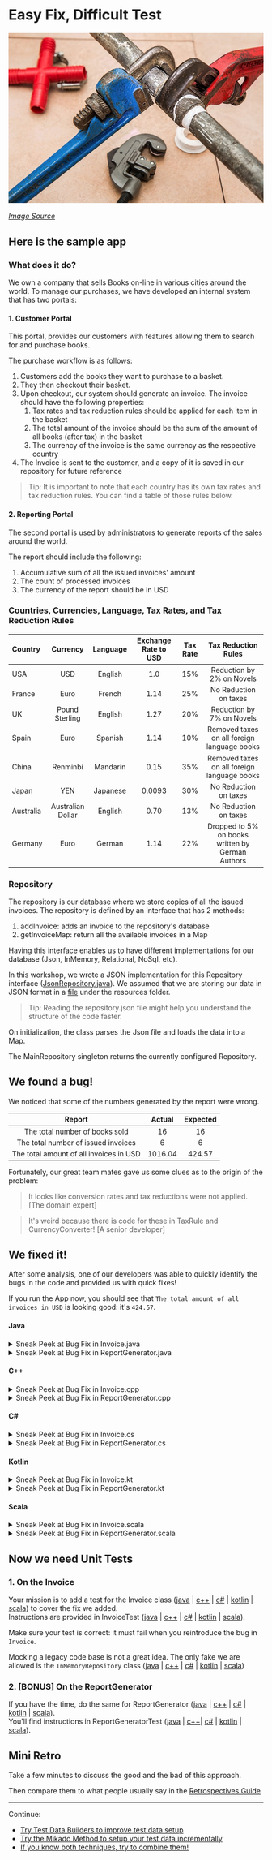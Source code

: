 # Easy Fix, Difficult Test

![A pipe fixed with wrenches](images/quick-fix.jpg)

*[Image Source](https://pixabay.com/photos/plumbing-pipe-wrench-plumber-840835/)*

## Here is the sample app

### What does it do?

We own a company that sells Books on-line in various cities around the world.
To manage our purchases, we have developed an internal system that has two
portals:

#### 1. Customer Portal

This portal, provides our customers with features allowing them to search for
and purchase books.

The purchase workflow is as follows:
1. Customers add the books they want to purchase to a basket.     
1. They then checkout their basket.
1. Upon checkout, our system should generate an invoice. The invoice should
   have the following properties:
    1. Tax rates and tax reduction rules should be applied for each item in
    the basket
    2. The total amount of the invoice should be the sum of the amount of all
    books (after tax) in the basket
    3. The currency of the invoice is the same currency as the respective
    country
1. The Invoice is sent to the customer, and a copy of it is saved in our
repository for future reference   

>Tip: It is important to note that each country has its own tax rates and tax
reduction rules. You can find a table of those rules below.  

#### 2. Reporting Portal

The second portal is used by administrators to generate reports of the sales
around the world.

The report should include the following:
1. Accumulative sum of all the issued invoices' amount
1. The count of processed invoices
1. The currency of the report should be in USD

### Countries, Currencies, Language, Tax Rates, and Tax Reduction Rules   

| Country       | Currency          | Language  | Exchange Rate to USD  | Tax Rate | Tax Reduction Rules                              |
| :-------------|:-----------------:| :--------:| :--------------------:|:--------:|:------------------------------------------------:|
| USA           | USD               | English   | 1.0                   | 15%      | Reduction by 2% on Novels                        |  
| France        | Euro              | French    | 1.14                  | 25%      | No Reduction on taxes                            |
| UK            | Pound Sterling    | English   | 1.27                  | 20%      | Reduction by 7% on Novels                        |
| Spain         | Euro              | Spanish   | 1.14                  | 10%      | Removed taxes on all foreign language books      |  
| China         | Renminbi          | Mandarin  | 0.15                  | 35%      | Removed taxes on all foreign language books      |
| Japan         | YEN               | Japanese  | 0.0093                | 30%      | No Reduction on taxes                            |
| Australia     | Australian Dollar | English   | 0.70                  | 13%      | No Reduction on taxes                            |     
| Germany       | Euro              | German    | 1.14                  | 22%      | Dropped to 5% on books written by German Authors |  


### Repository

The repository is our database where we store copies of all the issued invoices.
The repository is defined by an interface that has 2 methods:
1. addInvoice: adds an invoice to the repository's database
1. getInvoiceMap: return all the available invoices in a Map  

Having this interface enables us to have different implementations for our
database (Json, InMemory, Relational, NoSql, etc).

In this workshop, we wrote a JSON implementation for this Repository interface
([JsonRepository.java](../java/src/main/java/com/murex/tbw/storage/JsonRepository.java)).
We assumed that we are storing our data in JSON format in a [file](../java/src/main/resources/repository.json)
under the resources folder.  

> Tip: Reading the repository.json file might help you understand the structure
of the code faster.  

On initialization, the class parses the Json file and loads the data into a Map.

The MainRepository singleton returns the currently configured Repository.

## We found a bug!

We noticed that some of the numbers generated by the report were wrong.

| Report                                  | Actual | Expected |
|:---------------------------------------:|:------:|:--------:|
| The total number of books sold          | 16     |  16      |
| The total number of issued invoices     | 6      |  6       |
| The total amount of all invoices in USD | 1016.04|  424.57  |

Fortunately, our great team mates gave us some clues as to the origin of the
problem:

> It looks like conversion rates and tax reductions were not applied.
> [The domain expert]

> It's weird because there is code for these in TaxRule and CurrencyConverter!
> [A senior developer]

## We fixed it!

After some analysis, one of our developers was able to quickly identify the bugs in the code and provided us with quick fixes!

If you run the App now, you should see that `The total amount of all invoices in USD` is looking good: it's `424.57`.

#### Java 
<details>
  <summary markdown='span'>
  Sneak Peek at Bug Fix in Invoice.java
  </summary>

  ```diff
  public double computeTotalAmount() {
    double sum = 0.0;
    for (PurchasedBook purchasedBook : purchasedBooks) {
  -   double totalPrice = purchasedBook.getTotalPrice();
  +   double totalPrice = purchasedBook.getTotalPrice() * TaxRule.getApplicableRate(country, purchasedBook.getBook());
      sum += totalPrice;
    }
    return sum;
  }
  ```

</details>

<details>
  <summary markdown='span'>
  Sneak Peek at Bug Fix in ReportGenerator.java
  </summary>

  ```diff
      public double getTotalAmount() {
          Map<Integer, Invoice> invoiceMap = repository.getInvoiceMap();
          double totalAmount = 0.0;
          for (Invoice invoice : invoiceMap.values()) {       
  -            totalAmount += invoice.computeTotalAmount();
  +            totalAmount += CurrencyConverter.toUSD(invoice.computeTotalAmount(), invoice.getCountry().getCurrency());
          }
          return getRoundedAmount(totalAmount);
      }
  ```

</details>

#### C++
<details>
  <summary markdown='span'>
  Sneak Peek at Bug Fix in Invoice.cpp
  </summary>

  ```diff
          double sum = 0.0;
          for (const auto purchasedBook : purchasedBooks_)
          {
  -               double totalPrice = purchasedBook->getTotalPrice();
  +               double totalPrice = purchasedBook->getTotalPrice() * finance::getApplicableRate(country_, *purchasedBook->getBook());
                  sum += totalPrice;
          }
          return sum;
  ```

</details>

<details>
  <summary markdown='span'>
  Sneak Peek at Bug Fix in ReportGenerator.cpp
  </summary>

  ```diff
          double totalAmount = 0.0;
          for (const auto id2Invoice : invoiceMap)
          {
  -               totalAmount += id2Invoice.second->computeTotalAmount();
  +               const auto& invoice = *id2Invoice.second;
  +               totalAmount += finance::toUSD(invoice.computeTotalAmount(), invoice.getCountry().getCurrency());
          }
          return getRoundedValueOf(totalAmount);
  ```

</details>

#### C# 

<details>
  <summary markdown='span'>
  Sneak Peek at Bug Fix in Invoice.cs
  </summary>

  ```diff c#
      public double ComputeTotalAmount()
      {
          var totalAmount = 0.0;
  -       totalAmount = PurchasedBooks.Sum(book => book.TotalPrice);
  +       totalAmount = PurchasedBooks.Sum(book => book.TotalPrice * TaxRule.GetApplicableRate(Country, book.Book));
          return totalAmount;
      }
  ```
</details>

<details>
  <summary markdown='span'>
  Sneak Peek at Bug Fix in ReportGenerator.cs
  </summary>

  ```diff c#
        public double GetTotalAmount()
        {
            var invoices = _repository.GetInvoiceMap().Values;
  -         var totalAmount = invoices.Sum(invoice => invoice.ComputeTotalAmount());
  +         var totalAmount = invoices.Sum(invoice => CurrencyConverter.ToUsd(invoice.ComputeTotalAmount(), invoice.Country.Currency));
            return GetRoundedAmount(totalAmount);
        }
  ```

</details>

#### Kotlin

<details>
  <summary markdown='span'>
  Sneak Peek at Bug Fix in Invoice.kt
  </summary>

  ```diff
      fun computeTotalAmount(): Double {
          var sum = 0.0
          for (purchasedBook in purchasedBooks) {
  -          val totalPrice: Double = purchasedBook.getTotalPrice()
  +          val totalPrice: Double = purchasedBook.getTotalPrice() * getApplicableRate(country, purchasedBook.book)
            sum += totalPrice
          }
          return sum
      }
  ```

</details>

<details>
  <summary markdown='span'>
  Sneak Peek at Bug Fix in ReportGenerator.kt
  </summary>

  ```diff
      fun getTotalAmount(): Double {
        val invoiceMap = repository.getInvoiceMap()
        var totalAmount = 0.0
        for (invoice in invoiceMap.values) {
  -            totalAmount += invoice.computeTotalAmount()
  +            totalAmount += CurrencyOperations.toUSD(invoice.computeTotalAmount(), invoice.country.currency)
          }
          return getRoundedAmount(totalAmount);
      }
  ```

</details>

#### Scala

<details>
  <summary markdown='span'>
  Sneak Peek at Bug Fix in Invoice.scala
  </summary>

  ```diff
    def computeTotalAmount: Double = {
      var sum = 0.0
  
      for (purchasedBook <- purchasedBooks) {
  -     val totalPrice: Double = purchasedBook.getTotalPrice()
  +     val totalPrice: Double = purchasedBook.getTotalPrice * getApplicableRate(country, purchasedBook.book)
        sum += totalPrice
      }
      sum
    }
  ```

</details>

<details>
  <summary markdown='span'>
  Sneak Peek at Bug Fix in ReportGenerator.scala
  </summary>

  ```diff
  def getTotalAmount: Double = {
    val invoiceMap = repository.getInvoiceMap
    var totalAmount = 0.0
    for (invoice <- invoiceMap.values) {
  -     totalAmount += invoice.computeTotalAmount();
  +     totalAmount += toUSD(invoice.computeTotalAmount, invoice.country.currency)
    }
    getRoundedAmount(totalAmount)
  }
  ```

</details>

## Now we need Unit Tests

### 1. On the Invoice
Your mission is to add a test for the Invoice class 
([java](../java/src/main/java/com/murex/tbw/purchase/Invoice.java) | [c++](../cpp/src/include/purchase/Invoice.h) | [c#](../csharp/Application/Purchase/Invoice.cs) | [kotlin](../kotlin/src/main/kotlin/com/murex/tbw/purchase/Invoice.kt) | [scala](../src/main/scala/com/murex/tbw/purchase/Invoice.scala)) to cover the fix we added.  
Instructions are provided in InvoiceTest ([java](../java/src/test/java/com/murex/tbw/purchase/InvoiceTest.java) | [c++](../cpp/tests/Tests.cpp) | [c#](../csharp/Application.Tests/Purchase/InvoiceTest.cs) | [kotlin](../kotlin/src/test/kotlin/com/murex/tbw/purchase/InvoiceTest.kt) | [scala](../src/test/scala/com/murex/tbw/purchase/InvoiceTest.scala)).

Make sure your test is correct: it must fail when you reintroduce the bug in `Invoice`.

Mocking a legacy code base is not a great idea. The only fake we are allowed is
the `InMemoryRepository` class ([java](../java/src/test/java/com/murex/tbw/storage/InMemoryRepository.java) | [c++](../cpp/tests/storage/InMemoryRepository.h) | [c#](../csharp/Application.Tests/Storage/InMemoryRepository.cs) | [kotlin](../kotlin/src/test/kotlin/com/murex/tbw/storage/InMemoryRepository.kt) | [scala](../src/test/scala/com/murex/tbw/storage/InMemoryRepository.scala))

### 2. [BONUS] On the ReportGenerator

If you have the time, do the same for
ReportGenerator ([java](../java/src/main/java/com/murex/tbw/report/ReportGenerator.java) | [c++](../cpp/src/include/report/ReportGenerator.h) | [c#](../csharp/Application/Report/ReportGenerator.cs) | [kotlin](../kotlin/src/main/kotlin/com/murex/tbw/report/ReportGenerator.kt) | [scala](../src/main/scala/com/murex/tbw/report/ReportGenerator.scala)).  
You'll find instructions in ReportGeneratorTest ([java](../java/src/test/java/com/murex/tbw/report/ReportGeneratorTest.java) | [c++](../cpp/tests/Tests.cpp)| [c#](../csharp/Application.Tests/Report/ReportGeneratorTest.cs) | [kotlin](../kotlin/src/test/kotlin/com/murex/tbw/report/ReportGeneratorTest.kt) | [scala](../src/test/scala/com/murex/tbw/report/ReportGeneratorTest.scala)).

## Mini Retro

Take a few minutes to discuss the good and the bad of this approach.

Then compare them to what people usually say in
the [Retrospectives Guide](./Retrospectives_Guide.md)

---
Continue:
- [Try Test Data Builders to improve test data setup](./3_Building_Test_Data.md)
- [Try the Mikado Method to setup your test data incrementally](./4_Mikado_Method.md)
- [If you know both techniques, try to combine them!](./5_Mikado_Method_plus_Test_Data_Builders.md)
